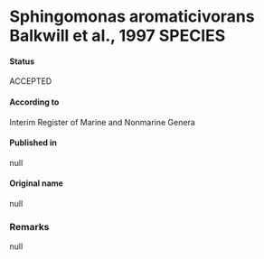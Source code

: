 # Sphingomonas aromaticivorans Balkwill et al., 1997 SPECIES

#### Status
ACCEPTED

#### According to
Interim Register of Marine and Nonmarine Genera

#### Published in
null

#### Original name
null

### Remarks
null